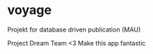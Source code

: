 # voyage
Projekt for database driven publication (MAU)

Project Dream Team <3
Make this app fantastic
